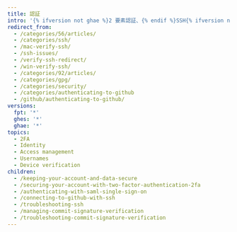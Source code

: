 ```yaml
---
title: 認証
intro: '{% ifversion not ghae %}2 要素認証、{% endif %}SSH{% ifversion not ghae %}、{% endif %}コミット署名検証などの機能を使用して、アカウントとデータを安全に保ちます。'
redirect_from:
  - /categories/56/articles/
  - /categories/ssh/
  - /mac-verify-ssh/
  - /ssh-issues/
  - /verify-ssh-redirect/
  - /win-verify-ssh/
  - /categories/92/articles/
  - /categories/gpg/
  - /categories/security/
  - /categories/authenticating-to-github
  - /github/authenticating-to-github/
versions:
  fpt: '*'
  ghes: '*'
  ghae: '*'
topics:
  - 2FA
  - Identity
  - Access management
  - Usernames
  - Device verification
children:
  - /keeping-your-account-and-data-secure
  - /securing-your-account-with-two-factor-authentication-2fa
  - /authenticating-with-saml-single-sign-on
  - /connecting-to-github-with-ssh
  - /troubleshooting-ssh
  - /managing-commit-signature-verification
  - /troubleshooting-commit-signature-verification
---
```


